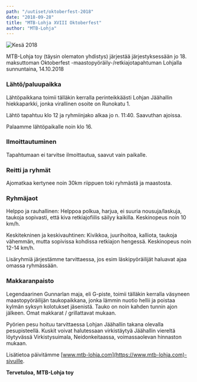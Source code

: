 ```yaml
---
path: "/uutiset/oktoberfest-2018"
date: "2018-09-28"
title: "MTB-Lohja XVIII Oktoberfest"
author: "MTB-Lohja"
---
```

![Kesä 2018](/img/kesa-2018-1.jpg)

MTB-Lohja toy (täysin olematon yhdistys) järjestää järjestyksessään jo 18. maksuttoman Oktoberfest -maastopyöräily-/retkiajotapahtuman Lohjalla sunnuntaina, 14.10.2018

### Lähtö/paluupaikka

Lähtöpaikkana toimii tälläkin kerralla perinteikkäästi Lohjan Jäähallin hiekkaparkki, jonka virallinen osoite on Runokatu 1.

Lähtö tapahtuu klo 12 ja ryhmiinjako alkaa jo n. 11:40. Saavuthan ajoissa.

Palaamme lähtöpaikalle noin klo 16.

### Ilmoittautuminen

Tapahtumaan ei tarvitse ilmoittautua, saavut vain paikalle.

### Reitti ja ryhmät

Ajomatkaa kertynee noin 30km riippuen toki ryhmästä ja maastosta. 

### Ryhmäjaot

Helppo ja rauhallinen: Helppoa polkua, harjua, ei suuria nousuja/laskuja, taukoja sopivasti, että kiva retkiajofiilis säilyy kaikilla. Keskinopeus noin 10 km/h.

Keskitekninen ja keskivauhtinen: Kivikkoa, juurihoitoa, kalliota, taukoja vähemmän, mutta sopivissa kohdissa retkiajon hengessä. Keskinopeus noin 12-14 km/h.

Lisäryhmiä järjestämme tarvittaessa, jos esim läskipyöräilijät haluavat ajaa omassa ryhmässään.

### Makkaranpaisto

Legendaarinen Gunnarlan maja, eli G-piste, toimii tälläkin kerralla väsyneen maastopyöräilijän taukopaikkana, jonka lämmin nuotio hellii ja poistaa kylmän syksyn kolotukset jäsenistä. Tauko on noin kahden tunnin ajon jälkeen. Omat makkarat / grillattavat mukaan.

Pyörien pesu hoituu tarvittaessa Lohjan Jäähallin takana olevalla pesupisteellä. Kuskit voivat halutessaan virkistäytyä Jäähallin viereltä löytyvässä Virkistysuimala, Neidonkeitaassa, voimassaolevan hinnaston mukaan.

Lisätietoa päivitämme [www.mtb-lohja.com](https://www.mtb-lohja.com)-sivuille.

**Tervetuloa,**
**MTB-Lohja toy**
